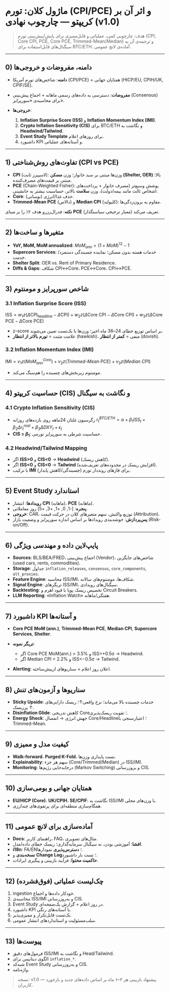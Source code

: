 # ماژول کلان: تورم (CPI/PCE) و اثر آن بر کریپتو — چارچوب نهادی (v1.0)

> هدف: چارچوبی کمی، عملیاتی و قابل‌ممیزی برای پایش/پیش‌بینی تورم (CPI, Core CPI, PCE, Core PCE, Trimmed-Mean/Median) و ترجمه‌ی آن به سیگنال‌های قابل‌استفاده برای BTC/ETH. آماده‌ی لانچ عمومی.

---

## 0) دامنه، مفروضات و خروجی‌ها

* **دامنه**: شاخص‌های تورم آمریکا (CPI/PCE) + همتایان جهانی (HICP/EU, CPIH/UK, CPIF/SE).
* **مفروضات**: دسترسی به داده‌های رسمی ماهانه + اجماع پیش‌بینی (Consensus) برای محاسبه‌ی «سورپرایز».
* **خروجی‌ها**:

  1. **Inflation Surprise Score (ISS)** و **Inflation Momentum Index (IMI)**.
  2. **Crypto Inflation Sensitivity (CIS)** برای BTC/ETH و نگاشت به **Headwind/Tailwind**.
  3. **Event Study Template** برای روزهای اعلام.
  4. داشبورد KPI و آستانه‌های عملیاتی.

---

## 1) تفاوت‌های روش‌شناختی (CPI vs PCE)

* **CPI** (لاسپیرز ثابت): وزن‌ها مبتنی بر سبد خانوار؛ وزن **مسکن (Shelter, OER)** بالا؛ مبتنی بر قیمت‌های مصرف‌کننده.
* **PCE** (Chain-Weighted Fisher): پوشش وسیع‌تر (مصرف خانوار + پرداخت‌های اشخاص ثالث مانند بیمه/دولت)، وزن **سلامت** بالاتر، حساسیت بیشتر به جانشینی.
* **Core**: حذف غذا/انرژی (نوسانی).
* **Trimmed-Mean PCE** (دالاس) و **Median CPI** (کلیولند): مقاوم به برون‌زدگی‌ها.

**نکته**: فدرال‌رزرو هدف ۲٪ را بر مبنای **PCE** تعریف می‌کند (معیار ترجیحی سیاستگذار).

---

## 2) متغیرها و ساخت‌ها

* **YoY, MoM, MoM annualized**:
  $MoM_{ann} = (1+MoM)^{12} - 1$
* **Supercore Services**: خدمات هسته بدون مسکن؛ نماینده چسبندگی دستمزد/خدمت.
* **Shelter Split**: OER vs. Rent of Primary Residence.
* **Diffs & Gaps**: شکاف CPI↔Core، PCE↔Core، CPI↔PCE.

---

## 3) شاخص سورپرایز و مومنتوم

### 3.1 Inflation Surprise Score (ISS)

$\text{ISS} = w_1 z(\Delta\text{CPI}_\text{headline} - \hat{\Delta}\text{CPI}) + w_2 z(\Delta\text{Core CPI} - \hat{\Delta}\text{Core CPI}) + w_3 z(\Delta\text{Core PCE} - \hat{\Delta}\text{Core PCE})$

* z-score بر اساس توزیع خطای 24–36 ماه اخیر؛ وزن‌ها با بک‌تست تعیین می‌شوند.
* علامت مثبت = **تورم بالاتر از انتظار** (hawkish)، منفی = **کمتر از انتظار** (dovish).

### 3.2 Inflation Momentum Index (IMI)

$\text{IMI} = v_1 z(MoM_{ann}^{Core}) + v_2 z(Trimmed\text{-}Mean\ PCE) + v_3 z(Median\ CPI)$

* مومنتوم زیربخش‌های چسبنده را هم‌سنگ می‌کند.

---

## 4) حساسیت کریپتو (CIS) و نگاشت به سیگنال

### 4.1 Crypto Inflation Sensitivity (CIS)

* رگرسیون غلتان 24ماهه روی بازده‌های روزانه
  $r_{t}^{BTC/ETH} = \alpha + \beta_1 ISS_t + \beta_2 \Delta r^{real}_t + \beta_3 \Delta DXY_t + \epsilon_t$
* **CIS = $\beta_1$**: حساسیت شرطی به سورپرایز تورمی.

### 4.2 Headwind/Tailwind Mapping

* اگر **ISS>0** و **CIS<0** → **Headwind** (کاهش ریسک).
* اگر **ISS<0** و **CIS<0** → **Tailwind** (افزایش ریسک در محدوده‌های تعریف‌شده).
* با ترکیب **IMI** برای فازهای رونددار تورم (چسبندگی/کاهش پایدار).

---

## 5) Event Study استاندارد

* **رویدادها**: انتشار **CPI** (ماهانه)، **PCE** (ماهانه).
* **پنجره**: \[-1, 0, +1, +3, +5] روز معاملاتی.
* **خروجی**: CAR، توزیع واکنش، سهم متغیرهای کلان در حرکت قیمت (Attribution).
* **پس‌پردازش**: خوشه‌بندی رویدادها بر اساس اندازه سورپرایز و وضعیت بازار (Risk-on/Off).

---

## 6) پایپ‌لاین داده و مهندسی ویژگی

* **Sources**: BLS/BEA/FRED، اجماع پیش‌بینی (Vendor)، شاخص‌های جایگزین (used cars, rents, commodities).
* **Storage**: جداول `inflation_releases`, `consensus`, `core_components`, `alt_proxies`.
* **Feature Engine**: محاسبه ISS/IMI، شکاف‌ها، مومنتوم‌های سالانه.
* **Signal Engine**: تریگرهای ISS/IMI، سیگنال‌های رویدادی.
* **Backtesting**: تخصیص ریسک پویا با قیود اهرم و Circuit Breakers.
* **LLM Reporting**: «Inflation Watch» هفتگی/ماهانه.

---

## 7) داشبورد KPI و آستانه‌ها

* **Core PCE MoM (ann.)**, **Trimmed-Mean PCE**, **Median CPI**, **Supercore Services**, **Shelter**.
* **تریگر نمونه**:

  * اگر Core PCE MoM(ann.) > 3.5% و ISS>+0.5σ → Headwind.
  * اگر Median CPI < 2.2% و ISS<−0.5σ → Tailwind.
* **Alerting**: اعلان روز اعلام + سناریوهای ازپیش‌ساخته.

---

## 8) سناریوها و آزمون‌های تنش

* **Sticky Upside**: خدمات چسبنده بالا می‌ماند؛ نرخ واقعی↑؛ ریسک دارایی‌های پرریسک ↑.
* **Disinflation Glide**: کاهش تدریجی Core؛ تقویت ریسک‌پذیری.
* **Energy Shock**: جهش انرژی → انفصال Core/Headline؛ اعتبارسنجی با Trimmed-Mean.

---

## 9) کیفیت مدل و ممیزی

* **Walk-forward**، **Purged K-Fold**، تست پایداری وزن‌ها.
* **Explainability**: سهم هر جزء (Core/Trimmed/Median) در ISS/IMI.
* **Monitoring**: درجا‌به‌جایی رژیم‌ها (Markov Switching) و بروزرسانی CIS.

---

## 10) همتایان جهانی و بومی‌سازی

* **EU/HICP (Core)**، **UK/CPIH**، **SE/CPIF**: نگاشت به ISS/IMI با وزن‌های محلی.
* همگام‌سازی منطقه‌ای برای پرتفوی‌های چندارزی.

---

## 11) آماده‌سازی برای لانچ عمومی

* **Docs**: راهنمای کاربر، FAQ، مثال‌های تصویری.
* **افشا**: آموزشی بودن، نه سیگنال سرمایه‌گذاری؛ ریسک خطای داده/مدل.
* **i18n**: FA/EN؛ **دسترس‌پذیری** نمودارها.
* **نسخه‌بندی** و **Change Log**؛ تست بار داشبورد.
* **حاکمیت محتوا**: فرآیند بازبینی و پیگیری ایرادات.

---

## 12) چک‌لیست عملیاتی (فوق‌فشرده)

1. ingestion خودکار داده‌ها و اجماع.
2. محاسبه‌ی ISS/IMI و به‌روزرسانی CIS.
3. Event Study در روز اعلام + گزارش یک‌صفحه‌ای.
4. داشبورد KPI با آستانه‌های رنگی.
5. بک‌تست قابل‌تکرار و ممیزی‌پذیر.
6. سلب‌مسئولیت و استانداردهای انتشار عمومی.

---

## 13) پیوست‌ها

* فرمول‌های دقیق ISS/IMI و نگاشت به Head/Tailwind.
* الگوی دیتابیس برای `inflation_*`.
* شبه‌کد Event Study و به‌روزرسانی CIS.
* واژه‌نامه.

> نسخه: v1.0 — پیشنهاد بازبینی هر ۳–۶ ماه بر اساس داده‌های جدید و بازخورد کاربران.

